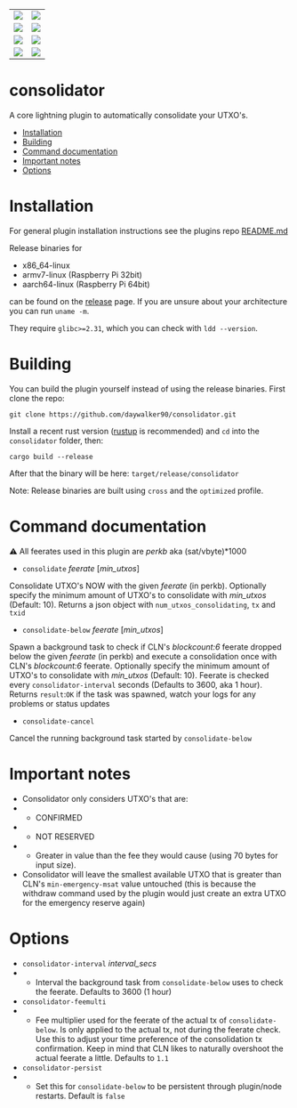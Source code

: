 <table border="0">
  <tr>
    <td>
      <a href="https://github.com/daywalker90/consolidator/actions/workflows/latest_v24.08.yml">
        <img src="https://github.com/daywalker90/consolidator/actions/workflows/latest_v24.08.yml/badge.svg?branch=main">
      </a>
    </td>
    <td>
      <a href="https://github.com/daywalker90/consolidator/actions/workflows/main_v24.08.yml">
        <img src="https://github.com/daywalker90/consolidator/actions/workflows/main_v24.08.yml/badge.svg?branch=main">
      </a>
    </td>
  </tr>
  <tr>
    <td>
      <a href="https://github.com/daywalker90/consolidator/actions/workflows/latest_v24.11.yml">
        <img src="https://github.com/daywalker90/consolidator/actions/workflows/latest_v24.11.yml/badge.svg?branch=main">
      </a>
    </td>
    <td>
      <a href="https://github.com/daywalker90/consolidator/actions/workflows/main_v24.11.yml">
        <img src="https://github.com/daywalker90/consolidator/actions/workflows/main_v24.11.yml/badge.svg?branch=main">
      </a>
    </td>
  </tr>
  <tr>
    <td>
      <a href="https://github.com/daywalker90/consolidator/actions/workflows/latest_v25.02.yml">
        <img src="https://github.com/daywalker90/consolidator/actions/workflows/latest_v25.02.yml/badge.svg?branch=main">
      </a>
    </td>
    <td>
      <a href="https://github.com/daywalker90/consolidator/actions/workflows/main_v25.02.yml">
        <img src="https://github.com/daywalker90/consolidator/actions/workflows/main_v25.02.yml/badge.svg?branch=main">
      </a>
    </td>
  </tr>
  <tr>
    <td>
      <a href="https://github.com/daywalker90/consolidator/actions/workflows/latest_v25.05.yml">
        <img src="https://github.com/daywalker90/consolidator/actions/workflows/latest_v25.05.yml/badge.svg?branch=main">
      </a>
    </td>
    <td>
      <a href="https://github.com/daywalker90/consolidator/actions/workflows/main_v25.05.yml">
        <img src="https://github.com/daywalker90/consolidator/actions/workflows/main_v25.05.yml/badge.svg?branch=main">
      </a>
    </td>
  </tr>
</table>

# consolidator
A core lightning plugin to automatically consolidate your UTXO's.

* [Installation](#installation)
* [Building](#building)
* [Command documentation](#command-documentation)
* [Important notes](#important-notes)
* [Options](#options)

# Installation
For general plugin installation instructions see the plugins repo [README.md](https://github.com/lightningd/plugins/blob/master/README.md#Installation)

Release binaries for
* x86_64-linux
* armv7-linux (Raspberry Pi 32bit)
* aarch64-linux (Raspberry Pi 64bit)

can be found on the [release](https://github.com/daywalker90/consolidator/releases) page. If you are unsure about your architecture you can run ``uname -m``.

They require ``glibc>=2.31``, which you can check with ``ldd --version``.


# Building
You can build the plugin yourself instead of using the release binaries.
First clone the repo:

``git clone https://github.com/daywalker90/consolidator.git``

Install a recent rust version ([rustup](https://rustup.rs/) is recommended) and ``cd`` into the ``consolidator`` folder, then:

``cargo build --release``

After that the binary will be here: ``target/release/consolidator``

Note: Release binaries are built using ``cross`` and the ``optimized`` profile.

# Command documentation

:warning: All feerates used in this plugin are *perkb* aka (sat/vbyte)*1000

* ``consolidate`` *feerate* [*min_utxos*] 

Consolidate UTXO's NOW with the given *feerate* (in perkb). Optionally specify the minimum amount of UTXO's to consolidate with *min_utxos* (Default: 10). Returns a json object with ``num_utxos_consolidating``, ``tx`` and ``txid``
* ``consolidate-below`` *feerate* [*min_utxos*] 

Spawn a background task to check if CLN's *blockcount:6* feerate dropped below the given *feerate* (in perkb) and execute a consolidation once with CLN's *blockcount:6* feerate. Optionally specify the minimum amount of UTXO's to consolidate with *min_utxos* (Default: 10). Feerate is checked every ``consolidator-interval`` seconds (Defaults to 3600, aka 1 hour). Returns ``result``:``OK`` if the task was spawned, watch your logs for any problems or status updates
* ``consolidate-cancel`` 

Cancel the running background task started by ``consolidate-below``

# Important notes

* Consolidator only considers UTXO's that are:
* * CONFIRMED
* * NOT RESERVED
* * Greater in value than the fee they would cause (using 70 bytes for input size).
* Consolidator will leave the smallest available UTXO that is greater than CLN's ``min-emergency-msat`` value untouched (this is because the withdraw command used by the plugin would just create an extra UTXO for the emergency reserve again)

# Options

* ``consolidator-interval`` *interval_secs*
* * Interval the background task from ``consolidate-below`` uses to check the feerate. Defaults to 3600 (1 hour)
* ``consolidator-feemulti``
* * Fee multiplier used for the feerate of the actual tx of ``consolidate-below``. Is only applied to the actual tx, not during the feerate check. Use this to adjust your time preference of the consolidation tx confirmation. Keep in mind that CLN likes to naturally overshoot the actual feerate a little. Defaults to ``1.1``
* ``consolidator-persist``
* * Set this for ``consolidate-below`` to be persistent through plugin/node restarts. Default is ``false``